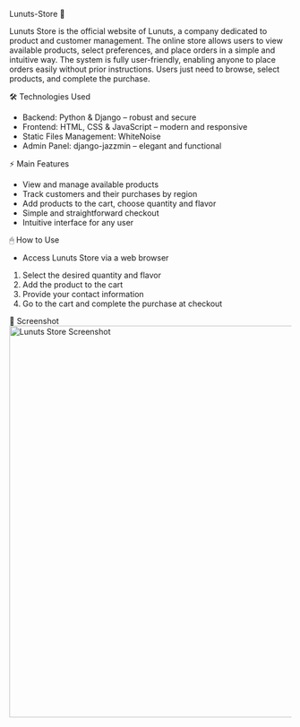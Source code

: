 Lunuts-Store 🚀

Lunuts Store is the official website of Lunuts, a company dedicated to product and customer management. The online store allows users to view available products, select preferences, and place orders in a simple and intuitive way.
The system is fully user-friendly, enabling anyone to place orders easily without prior instructions. Users just need to browse, select products, and complete the purchase.

🛠 Technologies Used
- Backend: Python & Django – robust and secure
- Frontend: HTML, CSS & JavaScript – modern and responsive
- Static Files Management: WhiteNoise
- Admin Panel: django-jazzmin – elegant and functional

⚡ Main Features
- View and manage available products
- Track customers and their purchases by region
- Add products to the cart, choose quantity and flavor
- Simple and straightforward checkout
- Intuitive interface for any user

🖱 How to Use
- Access Lunuts Store via a web browser
1. Select the desired quantity and flavor
2. Add the product to the cart
3. Provide your contact information
4. Go to the cart and complete the purchase at checkout

📸 Screenshot
<img width="1510" height="700" alt="Lunuts Store Screenshot" src="https://github.com/user-attachments/assets/ee278f5a-916f-4d85-bb8f-51817b97a4c2" />


